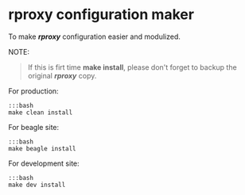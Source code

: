 rproxy configuration maker
================================

To make ***rproxy*** configuration easier and modulized.

NOTE:

> If this is firt time **make install**,
> please don't forget to backup the original ***rproxy*** copy.

For production:

    :::bash
    make clean install

For beagle site:

    :::bash
    make beagle install

For development site:

    :::bash
    make dev install

